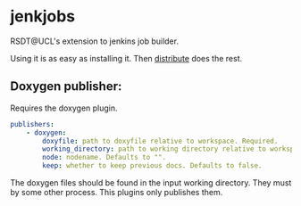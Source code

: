 jenkjobs
========

RSDT@UCL's extension to jenkins job builder.

Using it is as easy as installing it. Then [distribute](https://pypi.python.org/pypi/distribute) does the rest.


Doxygen publisher:
------------------

Requires the doxygen plugin. 

```yaml
publishers:
    - doxygen:
        doxyfile: path to doxyfile relative to workspace. Required.
        working_directory: path to working directory relative to workspace. Defaults to ""
        node: nodename. Defaults to "".
        keep: whether to keep previous docs. Defaults to false.
```

The doxygen files should be found in the input working directory. They must by some other process.
This plugins only publishes them.

